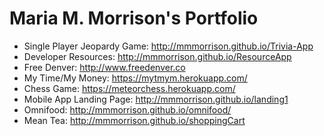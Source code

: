 # Maria M. Morrison's Portfolio
- Single Player Jeopardy Game: http://mmmorrison.github.io/Trivia-App
- Developer Resources: http://mmmorrison.github.io/ResourceApp
- Free Denver: http://www.freedenver.co
- My Time/My Money: https://mytmym.herokuapp.com/
- Chess Game: https://meteorchess.herokuapp.com/
- Mobile App Landing Page: http://mmmorrison.github.io/landing1
- Omnifood: http://mmmorrison.github.io/omnifood/
- Mean Tea: http://mmmorrison.github.io/shoppingCart
